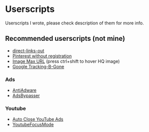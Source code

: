 # Userscripts

Userscripts I wrote, please check description of them for more info.

## Recommended userscripts (not mine)
* [direct-links-out](https://github.com/nokeya/direct-links-out)
* [Pinterest without registration](https://greasyfork.org/en/scripts/6325-pinterest-without-registration)
* [Image Max URL](https://greasyfork.org/en/scripts/36662-image-max-url) (press ctrl+shift to hover HQ image)
* [Google Tracking-B-Gone](https://greasyfork.org/en/scripts/1810-google-tracking-b-gone)

### Ads
* [AntiAdware](https://github.com/HandyUserscripts/AntiAdware)
* [AdsBypasser](https://adsbypasser.github.io/)

### Youtube
* [Auto Close YouTube Ads](https://greasyfork.org/en/scripts/9165-auto-close-youtube-ads)
* [YoutubeFocusMode](https://github.com/WuTheFWasThat/YoutubeFocusMode)
